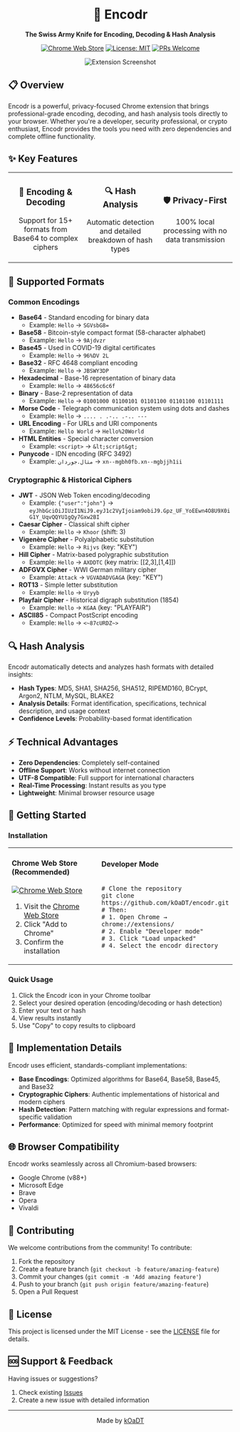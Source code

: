 <div align="center">
  
# 🔐 Encodr

**The Swiss Army Knife for Encoding, Decoding & Hash Analysis**

[![Chrome Web Store](https://img.shields.io/chrome-web-store/v/mbmknbmpajagofnlcaoajkgammegbblg.svg)](https://chromewebstore.google.com/detail/base64-converter/mbmknbmpajagofnlcaoajkgammegbblg)
[![License: MIT](https://img.shields.io/badge/License-MIT-blue.svg)](LICENSE)
[![PRs Welcome](https://img.shields.io/badge/PRs-welcome-brightgreen.svg)](https://github.com/kOaDT/encodr/pulls)

![Extension Screenshot](images/screenshot.png)

</div>

## 📋 Overview

Encodr is a powerful, privacy-focused Chrome extension that brings professional-grade encoding, decoding, and hash analysis tools directly to your browser. Whether you're a developer, security professional, or crypto enthusiast, Encodr provides the tools you need with zero dependencies and complete offline functionality.

## ✨ Key Features

<table>
  <tr>
    <td width="33%">
      <h3 align="center">🔄 Encoding & Decoding</h3>
      <p align="center">Support for 15+ formats from Base64 to complex ciphers</p>
    </td>
    <td width="33%">
      <h3 align="center">🔍 Hash Analysis</h3>
      <p align="center">Automatic detection and detailed breakdown of hash types</p>
    </td>
    <td width="33%">
      <h3 align="center">🛡️ Privacy-First</h3>
      <p align="center">100% local processing with no data transmission</p>
    </td>
  </tr>
</table>

## 🧰 Supported Formats

### Common Encodings
- **Base64** - Standard encoding for binary data
  - Example: `Hello` → `SGVsbG8=`
- **Base58** - Bitcoin-style compact format (58-character alphabet)
  - Example: `Hello` → `9Ajdvzr`
- **Base45** - Used in COVID-19 digital certificates
  - Example: `Hello` → `96%DV 2L`
- **Base32** - RFC 4648 compliant encoding
  - Example: `Hello` → `JBSWY3DP`
- **Hexadecimal** - Base-16 representation of binary data
  - Example: `Hello` → `48656c6c6f`
- **Binary** - Base-2 representation of data
  - Example: `Hello` → `01001000 01100101 01101100 01101100 01101111`
- **Morse Code** - Telegraph communication system using dots and dashes
  - Example: `Hello` → `.... . .-.. .-.. ---`
- **URL Encoding** - For URLs and URI components
  - Example: `Hello World` → `Hello%20World`
- **HTML Entities** - Special character conversion
  - Example: `<script>` → `&lt;script&gt;`
- **Punycode** - IDN encoding (RFC 3492)
  - Example: `مثال.جوردان` → `xn--mgbh0fb.xn--mgbjjh1ii`

### Cryptographic & Historical Ciphers
- **JWT** - JSON Web Token encoding/decoding
  - Example: `{"user":"john"}` → `eyJhbGciOiJIUzI1NiJ9.eyJ1c2VyIjoiam9obiJ9.Gpz_UF_YoEEwn4O8U9X0iG1Y_UqvQQYU1gQy7Gxw2BI`
- **Caesar Cipher** - Classical shift cipher
  - Example: `Hello` → `Khoor` (shift: 3)
- **Vigenère Cipher** - Polyalphabetic substitution
  - Example: `Hello` → `Rijvs` (key: "KEY")
- **Hill Cipher** - Matrix-based polygraphic substitution
  - Example: `Hello` → `AXDDTC` (key matrix: [[2,3],[1,4]])
- **ADFGVX Cipher** - WWI German military cipher
  - Example: `Attack` → `VGVADADVGAGA` (key: "KEY")
- **ROT13** - Simple letter substitution
  - Example: `Hello` → `Uryyb`
- **Playfair Cipher** - Historical digraph substitution (1854)
  - Example: `Hello` → `KGAA` (key: "PLAYFAIR")
- **ASCII85** - Compact PostScript encoding
  - Example: `Hello` → `<~87cURDZ~>`

## 🔍 Hash Analysis

Encodr automatically detects and analyzes hash formats with detailed insights:

- **Hash Types**: MD5, SHA1, SHA256, SHA512, RIPEMD160, BCrypt, Argon2, NTLM, MySQL, BLAKE2
- **Analysis Details**: Format identification, specifications, technical description, and usage context
- **Confidence Levels**: Probability-based format identification

## ⚡ Technical Advantages

- **Zero Dependencies**: Completely self-contained
- **Offline Support**: Works without internet connection
- **UTF-8 Compatible**: Full support for international characters
- **Real-Time Processing**: Instant results as you type
- **Lightweight**: Minimal browser resource usage

## 🚀 Getting Started

### Installation

<table>
  <tr>
    <td width="60%">
      <h4>Chrome Web Store (Recommended)</h4>
      <p>
        <a href="https://chromewebstore.google.com/detail/base64-converter/mbmknbmpajagofnlcaoajkgammegbblg">
          <img src="https://img.shields.io/badge/Chrome%20Web%20Store-Add%20to%20Chrome-green" alt="Chrome Web Store" />
        </a>
      </p>
      <ol>
        <li>Visit the <a href="https://chromewebstore.google.com/detail/base64-converter/mbmknbmpajagofnlcaoajkgammegbblg">Chrome Web Store</a></li>
        <li>Click "Add to Chrome"</li>
        <li>Confirm the installation</li>
      </ol>
    </td>
    <td width="40%">
      <h4>Developer Mode</h4>
      <pre><code>
# Clone the repository
git clone https://github.com/kOaDT/encodr.git
# Then:
# 1. Open Chrome → chrome://extensions/
# 2. Enable "Developer mode"
# 3. Click "Load unpacked"
# 4. Select the encodr directory
      </code></pre>
    </td>
  </tr>
</table>

### Quick Usage

1. Click the Encodr icon in your Chrome toolbar
2. Select your desired operation (encoding/decoding or hash detection)
3. Enter your text or hash
4. View results instantly
5. Use "Copy" to copy results to clipboard

## 🧩 Implementation Details

Encodr uses efficient, standards-compliant implementations:

- **Base Encodings**: Optimized algorithms for Base64, Base58, Base45, and Base32
- **Cryptographic Ciphers**: Authentic implementations of historical and modern ciphers
- **Hash Detection**: Pattern matching with regular expressions and format-specific validation
- **Performance**: Optimized for speed with minimal memory footprint

## 🌐 Browser Compatibility

Encodr works seamlessly across all Chromium-based browsers:

- Google Chrome (v88+)
- Microsoft Edge
- Brave
- Opera
- Vivaldi

## 🤝 Contributing

We welcome contributions from the community! To contribute:

1. Fork the repository
2. Create a feature branch (`git checkout -b feature/amazing-feature`)
3. Commit your changes (`git commit -m 'Add amazing feature'`)
4. Push to your branch (`git push origin feature/amazing-feature`)
5. Open a Pull Request

## 📄 License

This project is licensed under the MIT License - see the [LICENSE](LICENSE) file for details.

## 🆘 Support & Feedback

Having issues or suggestions?

1. Check existing [Issues](https://github.com/kOaDT/encodr/issues)
2. Create a new issue with detailed information

---

<div align="center">
  <p>Made by <a href="https://github.com/kOaDT">kOaDT</a></p>
</div>